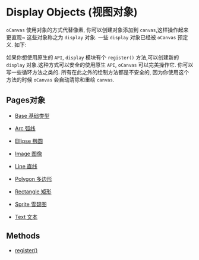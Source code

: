 # Display Objects (视图对象)

`oCanvas` 使用对象的方式代替像素, 你可以创建对象添加到 `canvas`,这样操作起来更直观~ 这些对象称之为 `display` 对象. 一些 `display` 对象已经被 `oCanvas` 预定义. 如下:

如果你想使用原生的 `API`, `display` 模块有个 `register()` 方法,可以创建新的 `display` 对象.这种方式可以安全的使用原生 `API`, `oCanvas` 可以完美操作它. 你可以写一些循环方法之类的. 所有在此之外的绘制方法都是不安全的, 因为你使用这个方法的时候 `oCanvas` 会自动清除和重绘 `canvas`.

## Pages对象

- [Base 基础类型](./displayObjects/Base.md)

- [Arc 弧线](./displayObjects/Arc.md)

- [Ellipse 椭圆](./displayObjects/Ellipse.md)

- [Image 图像](./displayObjects/Image.md)

- [Line 直线](./displayObjects/Line.md)

- [Polygon 多边形](./displayObjects/Polygon.md)

- [Rectangle 矩形](./displayObjects/Rectangle.md)

- [Sprite 雪碧图](./displayObjects/Sprite.md)

- [Text 文本](./displayObjects/Text.md)

## Methods

- [register()](./displayObjects/register.md)
